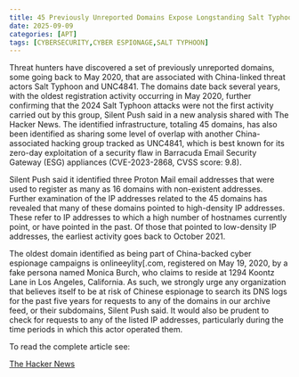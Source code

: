 ```yaml
---
title: 45 Previously Unreported Domains Expose Longstanding Salt Typhoon Cyber Espionage
date: 2025-09-09
categories: [APT]
tags: [CYBERSECURITY,CYBER ESPIONAGE,SALT TYPHOON]
---
```


Threat hunters have discovered a set of previously unreported domains, some going back to May 2020, that are associated with China-linked threat actors Salt Typhoon and UNC4841. The domains date back several years, with the oldest registration activity occurring in May 2020, further confirming that the 2024 Salt Typhoon attacks were not the first activity carried out by this group, Silent Push said in a new analysis shared with The Hacker News. The identified infrastructure, totaling 45 domains, has also been identified as sharing some level of overlap with another China-associated hacking group tracked as UNC4841, which is best known for its zero-day exploitation of a security flaw in Barracuda Email Security Gateway (ESG) appliances (CVE-2023-2868, CVSS score: 9.8).

Silent Push said it identified three Proton Mail email addresses that were used to register as many as 16 domains with non-existent addresses. Further examination of the IP addresses related to the 45 domains has revealed that many of these domains pointed to high-density IP addresses. These refer to IP addresses to which a high number of hostnames currently point, or have pointed in the past. Of those that pointed to low-density IP addresses, the earliest activity goes back to October 2021.

The oldest domain identified as being part of China-backed cyber espionage campaigns is onlineeylity[.com, registered on May 19, 2020, by a fake persona named Monica Burch, who claims to reside at 1294 Koontz Lane in Los Angeles, California. As such, we strongly urge any organization that believes itself to be at risk of Chinese espionage to search its DNS logs for the past five years for requests to any of the domains in our archive feed, or their subdomains, Silent Push said. It would also be prudent to check for requests to any of the listed IP addresses, particularly during the time periods in which this actor operated them.

To read the complete article see:

[The Hacker News](https://thehackernews.com/2025/09/45-previously-unreported-domains-expose.html) 
